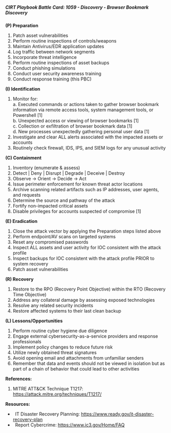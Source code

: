 ##### CIRT Playbook Battle Card: **1059 - Discovery - Browser Bookmark Discovery**

**(P) Preparation**

1.  Patch asset vulnerabilities
2.  Perform routine inspections of controls/weapons
3.  Maintain Antivirus/EDR application updates
4.  Log traffic between network segments
5.  Incorporate threat intelligence
6.  Perform routine inspections of asset backups
7.  Conduct phishing simulations
8.  Conduct user security awareness training
9.  Conduct response training (this PBC)

**(I) Identification**

1.  Monitor for:  
    a. Executed commands or actions taken to gather browser bookmark information via remote access tools, system management tools, or Powershell \[1\]  
    b. Unexpected access or viewing of browser bookmarks \[1\]  
    c. Collection or exfiltration of browser bookmark data \[1\]  
    d. New processes unexpectedly gathering personal user data \[1\]
2.  Investigate and clear ALL alerts associated with the impacted assets or accounts
3.  Routinely check firewall, IDS, IPS, and SIEM logs for any unusual activity

**(C) Containment**

1.  Inventory (enumerate & assess)
2.  Detect | Deny | Disrupt | Degrade | Deceive | Destroy
3.  Observe -> Orient -> Decide -> Act
4.  Issue perimeter enforcement for known threat actor locations
5.  Archive scanning related artifacts such as IP addresses, user agents, and requests
6.  Determine the source and pathway of the attack
7.  Fortify non-impacted critical assets
8.  Disable privileges for accounts suspected of compromise \[1\]

**(E) Eradication**

1.  Close the attack vector by applying the Preparation steps listed above
2.  Perform endpoint/AV scans on targeted systems
3.  Reset any compromised passwords
4.  Inspect ALL assets and user activity for IOC consistent with the attack profile
5.  Inspect backups for IOC consistent with the attack profile PRIOR to system recovery
6.  Patch asset vulnerabilities

**(R) Recovery**

1.  Restore to the RPO (Recovery Point Objective) within the RTO (Recovery Time Objective)
2.  Address any collateral damage by assessing exposed technologies
3.  Resolve any related security incidents
4.  Restore affected systems to their last clean backup

**(L) Lessons/Opportunities**

1.  Perform routine cyber hygiene due diligence
2.  Engage external cybersecurity-as-a-service providers and response professionals
3.  Implement policy changes to reduce future risk
4.  Utilize newly obtained threat signatures
5.  Avoid opening email and attachments from unfamiliar senders
6.  Remember that data and events should not be viewed in isolation but as part of a chain of behavior that could lead to other activities

**References:**

1.  MITRE ATT&CK Technique T1217: https://attack.mitre.org/techniques/T1217/

**Resources:**


*    IT Disaster Recovery Planning: https://www.ready.gov/it-disaster-recovery-plan
*    Report Cybercrime: https://www.ic3.gov/Home/FAQ


  

